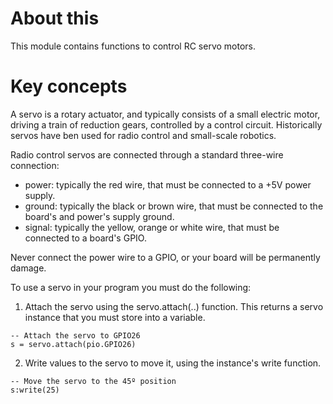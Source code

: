 # About this

This module contains functions to control RC servo motors.

# Key concepts

A servo is a rotary actuator, and typically consists of a small electric motor, driving a train of reduction gears, controlled by a control circuit. Historically servos have ben used for radio control and small-scale robotics. 

Radio control servos are connected through a standard three-wire connection:

* power: typically the red wire, that must be connected to a +5V power supply.
* ground: typically the black or brown wire, that must be connected to the board's and power's supply ground.
* signal: typically the yellow, orange or white wire, that must be connected to a board's GPIO.

Never connect the power wire to a GPIO, or your board will be permanently damage.

To use a servo in your program you must do the following:

1. Attach the servo using the servo.attach(..) function. This returns a servo instance that you must store into a variable.

```
-- Attach the servo to GPIO26
s = servo.attach(pio.GPIO26)
```

2. Write values to the servo to move it, using the instance's write function.

```
-- Move the servo to the 45º position
s:write(25)
```